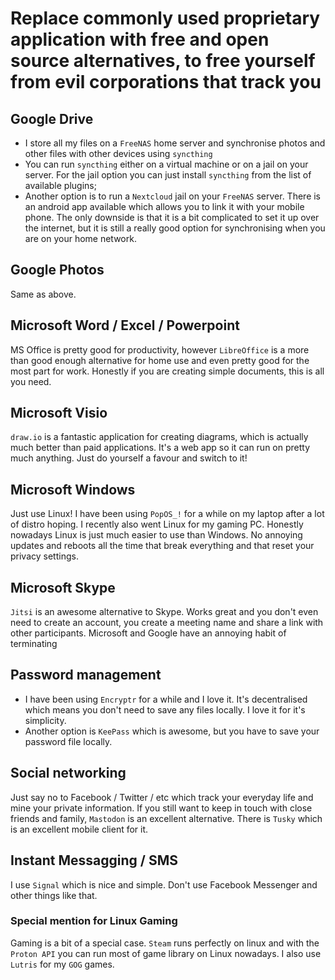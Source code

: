 # Replace commonly used proprietary application with free and open source alternatives, to free yourself from evil corporations that track you

## Google Drive
* I store all my files on a `FreeNAS` home server and synchronise photos and other files with other devices using `syncthing`
* You can run `syncthing` either on a virtual machine or on a jail on your server. For the jail option you can just install `syncthing` from the list of available plugins;
* Another option is to run a `Nextcloud` jail on your `FreeNAS` server. There is an android app available which allows you to link it with your mobile phone. The only downside is that it is a bit complicated to set it up over the internet, but it is still a really good option for synchronising when you are on your home network.

## Google Photos
Same as above.

## Microsoft Word / Excel / Powerpoint
MS Office is pretty good for productivity, however `LibreOffice` is a more than good enough alternative for home use and even pretty good for the most part for work. Honestly if you are creating simple documents, this is all you need.

## Microsoft Visio
`draw.io` is a fantastic application for creating diagrams, which is actually much better than paid applications. It's a web app so it can run on pretty much anything. Just do yourself a favour and switch to it!

## Microsoft Windows
Just use Linux! I have been using `PopOS_!` for a while on my laptop after a lot of distro hoping. I recently also went Linux for my gaming PC. Honestly nowadays Linux is just much easier to use than Windows. No annoying updates and reboots all the time that break everything and that reset your privacy settings. 

## Microsoft Skype
`Jitsi` is an awesome alternative to Skype. Works great and you don't even need to create an account, you create a meeting name and share a link with other participants. Microsoft and Google have an annoying habit of terminating  

## Password management
* I have been using `Encryptr` for a while and I love it. It's decentralised which means you don't need to save any files locally. I love it for it's simplicity.
* Another option is `KeePass` which is awesome, but you have to save your password file locally.

## Social networking
Just say no to Facebook / Twitter / etc which track your everyday life and mine your private information. If you still want to keep in touch with close friends and family, `Mastodon` is an excellent alternative. There is `Tusky` which is an excellent mobile client for it.

## Instant Messagging / SMS
I use `Signal` which is nice and simple. Don't use Facebook Messenger and other things like that.

### Special mention for Linux Gaming
Gaming is a bit of a special case. 
`Steam` runs perfectly on linux and with the `Proton API` you can run most of game library on Linux nowadays. I also use `Lutris` for my `GOG` games.
